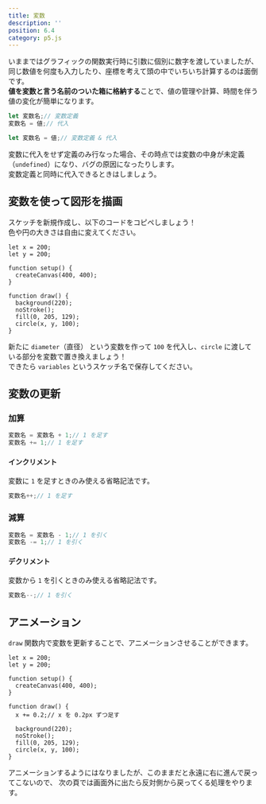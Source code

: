 ```yaml
---
title: 変数
description: ''
position: 6.4
category: p5.js
---
```


いままではグラフィックの関数実行時に引数に個別に数字を渡していましたが、同じ数値を何度も入力したり、座標を考えて頭の中でいちいち計算するのは面倒です。  
<strong>値を変数と言う名前のついた箱に格納する</strong>ことで、値の管理や計算、時間を伴う値の変化が簡単になります。

```javascript
let 変数名;// 変数定義
変数名 = 値;// 代入

let 変数名 = 値;// 変数定義 & 代入
```

<alert type="warning">

変数に代入をせず定義のみ行なった場合、その時点では変数の中身が未定義（`undefined`）になり、バグの原因になったりします。  
変数定義と同時に代入できるときはしましょう。

</alert>

## 変数を使って図形を描画

<alert type="success">

スケッチを新規作成し、以下のコードをコピペしましょう！  
色や円の大きさは自由に変えてください。

</alert>

```javascript[sketch.js]
let x = 200;
let y = 200;

function setup() {
  createCanvas(400, 400);
}

function draw() {
  background(220);
  noStroke();
  fill(0, 205, 129);
  circle(x, y, 100);
}
```

<live-demo src="/resource/livedemo/p5js/variables/circle/"></live-demo>

<alert type="success">

新たに `diameter`（直径） という変数を作って `100` を代入し、`circle` に渡している部分を変数で置き換えましょう！  
できたら `variables` というスケッチ名で保存してください。

</alert>


## 変数の更新

### 加算

```javascript
変数名 = 変数名 + 1;// 1 を足す
変数名 += 1;// 1 を足す
```

#### インクリメント
変数に `1` を足すときのみ使える省略記法です。

```javascript
変数名++;// 1 を足す
```

### 減算

```javascript
変数名 = 変数名 - 1;// 1 を引く
変数名 -= 1;// 1 を引く
```

#### デクリメント

変数から `1` を引くときのみ使える省略記法です。

```javascript
変数名--;// 1 を引く
```

## アニメーション

`draw` 関数内で変数を更新することで、アニメーションさせることができます。

```javascript[sketch.js]
let x = 200;
let y = 200;

function setup() {
  createCanvas(400, 400);
}

function draw() {
  x += 0.2;// x を 0.2px ずつ足す

  background(220);
  noStroke();
  fill(0, 205, 129);
  circle(x, y, 100);
}
```

<live-demo src="/resource/livedemo/p5js/variables/animation/"></live-demo>

アニメーションするようにはなりましたが、このままだと永遠に右に進んで戻ってこないので、
次の頁では画面外に出たら反対側から戻ってくる処理をやります。

<!-- ## データ型（プリミティブ型）

値の種類です。

### Number（数値）


### String（文字列）

文字をシングルクォーテーションまたはダブルクォーテーションで囲うと、文字列の値として扱えます。

`'Hello, world!'`

```javascript
let str = 'Hello, world!';
console.log(str);
```

### Boolean（真偽値）

`true` / `false` -->